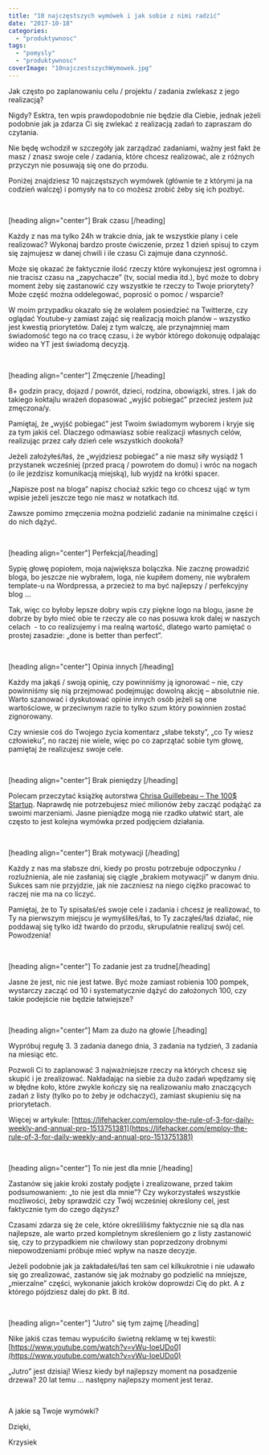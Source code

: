 ```yaml
---
title: "10 najczęstszych wymówek i jak sobie z nimi radzić"
date: "2017-10-18"
categories: 
  - "produktywnosc"
tags: 
  - "pomysly"
  - "produktywnosc"
coverImage: "10najczestszychWymowek.jpg"
---
```


Jak często po zaplanowaniu celu / projektu / zadania zwlekasz z jego realizacją?

Nigdy? Esktra, ten wpis prawdopodobnie nie będzie dla Ciebie, jednak jeżeli podobnie jak ja zdarza Ci się zwlekać z realizacją zadań to zapraszam do czytania.

Nie będę wchodził w szczegóły jak zarządzać zadaniami, ważny jest fakt że masz / znasz swoje cele / zadania, które chcesz realizować, ale z różnych przyczyn nie posuwają się one do przodu.

Poniżej znajdziesz 10 najczęstszych wymówek (głównie te z którymi ja na codzień walczę) i pomysły na to co możesz zrobić żeby się ich pozbyć.

 

\[heading align="center"\] Brak czasu \[/heading\]

Każdy z nas ma tylko 24h w trakcie dnia, jak te wszystkie plany i cele realizować? Wykonaj bardzo proste ćwiczenie, przez 1 dzień spisuj to czym się zajmujesz w danej chwili i ile czasu Ci zajmuje dana czynność.

Może się okazać że faktycznie ilość rzeczy które wykonujesz jest ogromna i nie tracisz czasu na „zapychacze” (tv, social media itd.), być może to dobry moment żeby się zastanowić czy wszystkie te rzeczy to Twoje priorytety? Może część można oddelegować, poprosić o pomoc / wsparcie?

W moim przypadku okazało się że wolałem posiedzieć na Twitterze, czy oglądać Youtube-y zamiast zająć się realizacją moich planów – wszystko jest kwestią priorytetów. Dalej z tym walczę, ale przynajmniej mam świadomość tego na co tracę czasu, i że wybór którego dokonuję odpalając wideo na YT jest świadomą decyzją.

 

\[heading align="center"\] Zmęczenie \[/heading\]

8+ godzin pracy, dojazd / powrót, dzieci, rodzina, obowiązki, stres. I jak do takiego koktajlu wrażeń dopasować „wyjść pobiegać” przecież jestem już zmęczona/y.

Pamiętaj, że „wyjść pobiegać” jest Twoim świadomym wyborem i kryje się za tym jakiś cel. Dlaczego odmawiasz sobie realizacji własnych celów, realizując przez cały dzień cele wszystkich dookoła?

Jeżeli założyłeś/łaś, że „wyjdziesz pobiegać” a nie masz siły wysiądź 1 przystanek wcześniej (przed pracą / powrotem do domu) i wróc na nogach (o ile jezdzisz komunikacją miejską), lub wyjdź na krótki spacer.

„Napisze post na bloga” napisz chociaż szkic tego co chcesz ująć w tym wpisie jeżeli jeszcze tego nie masz w notatkach itd.

Zawsze pomimo zmęczenia można podzielić zadanie na minimalne części i do nich dążyć.

 

\[heading align="center"\] Perfekcja\[/heading\]

Sypię głowę popiołem, moja największa bolączka. Nie zacznę prowadzić bloga, bo jeszcze nie wybrałem, loga, nie kupiłem domeny, nie wybrałem template-u na Wordpressa, a przecież to ma być najlepszy / perfekcyjny blog ...

Tak, więc co byłoby lepsze dobry wpis czy piękne logo na blogu, jasne że dobrze by było mieć obie te rzeczy ale co nas posuwa krok dalej w naszych celach  - to co realizujemy i ma realną wartość, dlatego warto pamiętać o prostej zasadzie: „done is better than perfect”.

 

\[heading align="center"\] Opinia innych \[/heading\]

Każdy ma jakąś / swoją opinię, czy powinniśmy ją ignorować – nie, czy powinniśmy się nią przejmować podejmując dowolną akcję – absolutnie nie. Warto szanować i dyskutować opinie innych osób jeżeli są one wartościowe, w przeciwnym razie to tylko szum który powinnien zostać zignorowany.

Czy wniesie coś do Twojego życia komentarz „słabe teksty”, „co Ty wiesz człowieku”, no raczej nie wiele, więc po co zaprzątać sobie tym głowę, pamiętaj że realizujesz swoje cele.

 

\[heading align="center"\] Brak pieniędzy \[/heading\]

Polecam przeczytać książkę autorstwa [Chrisa Guillebeau – The 100$ Startup](https://www.amazon.com/100-Startup-Reinvent-Living-Create/dp/0307951529). Naprawdę nie potrzebujesz mieć milionów żeby zacząć podążąć za swoimi marzeniami. Jasne pieniądze mogą nie rzadko ułatwić start, ale często to jest kolejna wymówka przed podjęciem działania.

 

\[heading align="center"\] Brak motywacji \[/heading\]

Każdy z nas ma słabsze dni, kiedy po prostu potrzebuje odpoczynku / rozluźnienia, ale nie zasłaniaj się ciągle „brakiem motywacji” w danym dniu. Sukces sam nie przyjdzie, jak nie zaczniesz na niego ciężko pracować to raczej nie ma na co liczyć.

Pamiętaj, że to Ty spisałaś/eś swoje cele i zadania i chcesz je realizować, to Ty na pierwszym miejscu je wymyśliłeś/łaś, to Ty zacząłeś/łaś działać, nie poddawaj się tylko idź twardo do przodu, skrupulatnie realizuj swój cel. Powodzenia!

 

\[heading align="center"\] To zadanie jest za trudne\[/heading\]

Jasne że jest, nic nie jest łatwe. Być może zamiast robienia 100 pompek, wystarczy zacząć od 10 i systematycznie dążyć do założonych 100, czy takie podejście nie będzie łatwiejsze?

 

\[heading align="center"\] Mam za dużo na głowie \[/heading\]

Wypróbuj regułę 3. 3 zadania danego dnia, 3 zadania na tydzień, 3 zadania na miesiąc etc.

Pozwoli Ci to zaplanować 3 najważniejsze rzeczy na których chcesz się skupić i je zrealizować. Nakładając na siebie za dużo zadań wpędzamy się w błędne koło, które zwykle kończy się na realizowaniu mało znaczących zadań z listy (tylko po to żeby je odchaczyć), zamiast skupieniu się na priorytetach.

Więcej w artykule: [https://lifehacker.com/employ-the-rule-of-3-for-daily-weekly-and-annual-pro-1513751381](https://lifehacker.com/employ-the-rule-of-3-for-daily-weekly-and-annual-pro-1513751381)

 

\[heading align="center"\] To nie jest dla mnie \[/heading\]

Zastanów się jakie kroki zostały podjęte i zrealizowane, przed takim podsumowaniem: „to nie jest dla mnie”? Czy wykorzystałeś wszystkie możliwości, żeby sprawdzić czy Twój wcześniej określony cel, jest faktycznie tym do czego dążysz?

Czasami zdarza się że cele, które określiliśmy faktycznie nie są dla nas najlepsze, ale warto przed kompletnym skreśleniem go z listy zastanowić się, czy to przypadkiem nie chwilowy stan poprzedzony drobnymi niepowodzeniami próbuje mieć wpływ na nasze decyzje.

Jeżeli podobnie jak ja zakładałeś/łaś ten sam cel kilkukrotnie i nie udawało się go zrealizować, zastanów się jak możnaby go podzielić na mniejsze, „mierzalne” części, wykonanie jakich kroków doprowdzi Cię do pkt. A z którego pójdziesz dalej do pkt. B itd.

 

\[heading align="center"\] "Jutro" się tym zajmę \[/heading\]

Nike jakiś czas temau wypuściło świetną reklamę w tej kwestii: [https://www.youtube.com/watch?v=vWu-IoeUDo0](https://www.youtube.com/watch?v=vWu-IoeUDo0)

„Jutro” jest dzisiaj! Wiesz kiedy był najlepszy moment na posadzenie drzewa? 20 lat temu ... następny najlepszy moment jest teraz.

 

A jakie są Twoje wymówki?

Dzięki,

Krzysiek
